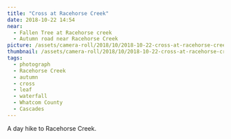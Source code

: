 ```yaml
---
title: "Cross at Racehorse Creek"
date: 2018-10-22 14:54
near:
  - Fallen Tree at Racehorse creek
  - Autumn road near Racehorse Creek
picture: /assets/camera-roll/2018/10/2018-10-22-cross-at-racehorse-creek/20181022_215447721_iOS.jpg
thumbnail: /assets/camera-roll/2018/10/2018-10-22-cross-at-racehorse-creek/20181022_215447721_iOS-thumbnail.jpg
tags:
  - photograph  
  - Racehorse Creek
  - autumn
  - cross
  - leaf
  - waterfall
  - Whatcom County
  - Cascades
---
```

A day hike to Racehorse Creek.